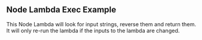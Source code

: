 Node Lambda Exec Example
------------------------
This Node Lambda will look for input strings, reverse them and return them.
It will only re-run the lambda if the inputs to the lambda are changed.
